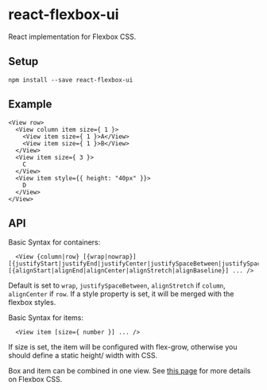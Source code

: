 # react-flexbox-ui
React implementation for Flexbox CSS.

## Setup

```
npm install --save react-flexbox-ui
```

## Example

```
<View row>
  <View column item size={ 1 }>
    <View item size={ 1 }>A</View>
    <View item size={ 1 }>B</View>
  </View>
  <View item size={ 3 }>
    C
  </View>
  <View item style={{ height: "40px" }}>
    D
  </View>
</View>
```

## API

Basic Syntax for containers:

```
  <View {column|row} [{wrap|nowrap}] [{justifyStart|justifyEnd|justifyCenter|justifySpaceBetween|justifySpaceAround}] [{alignStart|alignEnd|alignCenter|alignStretch|alignBaseline}] ... />
```

Default is set to `wrap`, `justifySpaceBetween`, `alignStretch` if `column`, `alignCenter` if `row`. If a style property is set, it will be merged with the flexbox styles.

Basic Syntax for items:

```
  <View item [size={ number }] ... />
```

If size is set, the item will be configured with flex-grow, otherwise you should define a static height/ width with CSS. 

Box and item can be combined in one view. See [this page](http://css-tricks.com/snippets/css/a-guide-to-flexbox/) for more details on Flexbox CSS.